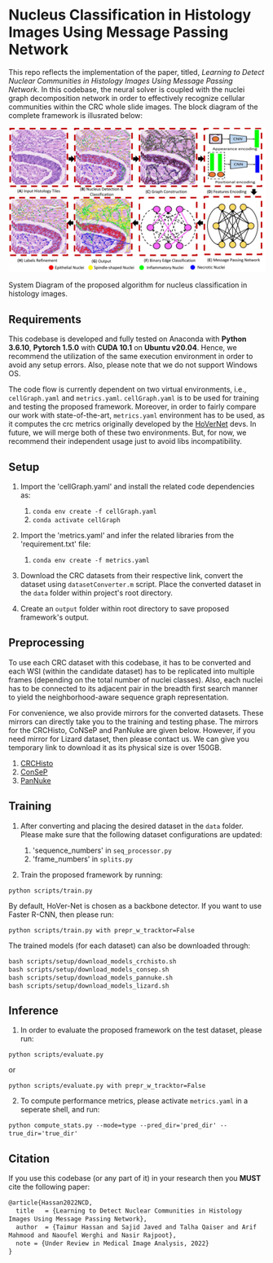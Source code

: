 # Nucleus Classification in Histology Images Using Message Passing Network

This repo reflects the implementation of the paper, titled, *Learning to Detect Nuclear Communities in Histology Images Using Message Passing Network*. In this codebase, the neural solver is coupled with the nuclei graph decomposition network in order to effectively recognize cellular communities within the CRC whole slide images. The block diagram of the complete framework is illusrated below: 

![Block_Diagram](images/SystemDiagram.png)

System Diagram of the proposed algorithm for nucleus classification in histology images.

## Requirements
This codebase is developed and fully tested on Anaconda with **Python 3.6.10**, **Pytorch 1.5.0** with **CUDA 10.1** on **Ubuntu v20.04**. Hence, we recommend the utilization of the same execution environment in order to avoid any setup errors. Also, please note that we do not support Windows OS. 

The code flow is currently dependent on two virtual environments, i.e., `cellGraph.yaml` and `metrics.yaml`. `cellGraph.yaml` is to be used for training and testing the proposed framework. Moreover, in order to fairly compare our work with state-of-the-art, `metrics.yaml` environment has to be used, as it computes the crc metrics originally developed by the [HoVerNet](https://github.com/vqdang/hover_net) devs. In future, we will merge both of these two environments. But, for now, we recommend their independent usage just to avoid libs incompatibility.   

## Setup

1. Import the 'cellGraph.yaml' and install the related code dependencies as:
    1. `conda env create -f cellGraph.yaml`
    2. `conda activate cellGraph`

2. Import the 'metrics.yaml' and infer the related libraries from the 'requirement.txt' file:
   1. `conda env create -f metrics.yaml`
    
3. Download the CRC datasets from their respective link, convert the dataset using `datasetConverter.m` script. Place the converted dataset in the `data` folder within project's root directory.

4. Create an `output` folder within root directory to save proposed framework's output. 

## Preprocessing
To use each CRC dataset with this codebase, it has to be converted and each WSI (within the candidate dataset) has to be replicated into multiple frames (depending on the total number of nuclei classes). Also, each nuclei has to be connected to its adjacent pair in the breadth first search manner to yield the neighborhood-aware sequence graph representation. 

For convenience, we also provide mirrors for the converted datasets. These mirrors can directly take you to the training and testing phase. The mirrors for the CRCHisto, CoNSeP and PanNuke are given below. However, if you need mirror for Lizard dataset, then please contact us. We can give you temporary link to download it as its physical size is over 150GB.
   1. [CRCHisto](https://drive.google.com/file/d/1H9J5vGE-e-7UgravOMiAYjZzRQH4vk5l/view?usp=sharing)
   2. [ConSeP](https://drive.google.com/file/d/14x8howsmet6xRvEC7hPeAe08nx3Dtaon/view?usp=sharing)
   3. [PanNuke](https://drive.google.com/file/d/1NoraFIdse-xEkGoqnL3BVcEu6-E6IcJO/view?usp=sharing)

## Training
1. After converting and placing the desired dataset in the `data` folder. Please make sure that the following dataset configurations are updated:
   1. 'sequence_numbers' in `seq_processor.py`
   2. 'frame_numbers' in `splits.py`

2. Train the proposed framework by running:
```
python scripts/train.py 
```
By default, HoVer-Net is chosen as a backbone detector. If you want to use Faster R-CNN, then please run:
```
python scripts/train.py with prepr_w_tracktor=False
```

The trained models (for each dataset) can also be downloaded through:
```
bash scripts/setup/download_models_crchisto.sh
bash scripts/setup/download_models_consep.sh
bash scripts/setup/download_models_pannuke.sh
bash scripts/setup/download_models_lizard.sh
```

## Inference
1. In order to evaluate the proposed framework on the test dataset, please run:
```
python scripts/evaluate.py 
```
or
```
python scripts/evaluate.py with prepr_w_tracktor=False
```
2. To compute performance metrics, please activate `metrics.yaml` in a seperate shell, and run:
```
python compute_stats.py --mode=type --pred_dir='pred_dir' --true_dir='true_dir'
```

## Citation
If you use this codebase (or any part of it) in your research then you **MUST** cite the following paper:

```
@article{Hassan2022NCD,
  title   = {Learning to Detect Nuclear Communities in Histology Images Using Message Passing Network},
  author  = {Taimur Hassan and Sajid Javed and Talha Qaiser and Arif Mahmood and Naoufel Werghi and Nasir Rajpoot},
  note = {Under Review in Medical Image Analysis, 2022}
}
```

